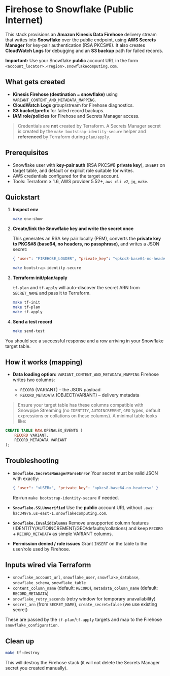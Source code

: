 # Firehose to Snowflake (Public Internet)

This stack provisions an **Amazon Kinesis Data Firehose** delivery stream that writes into **Snowflake** over the public endpoint, using **AWS Secrets Manager** for key-pair authentication (RSA PKCS#8). It also creates **CloudWatch Logs** for debugging and an **S3 backup** path for failed records.

**Important:** Use your Snowflake **public** account URL in the form `<account_locator>.<region>.snowflakecomputing.com`.

## What gets created

- **Kinesis Firehose (destination = snowflake)** using `VARIANT_CONTENT_AND_METADATA_MAPPING`.
- **CloudWatch Logs** group/stream for Firehose diagnostics.
- **S3 bucket/prefix** for failed record backups.
- **IAM role/policies** for Firehose and Secrets Manager access.

> Credentials are **not** created by Terraform. A Secrets Manager secret is created by the `make bootstrap-identity-secure` helper and **referenced** by Terraform during `plan/apply`.

## Prerequisites

- Snowflake user with **key-pair auth** (RSA PKCS#8 **private key**), `INSERT` on target table, and default or explicit role suitable for writes.
- AWS credentials configured for the target account.
- Tools: Terraform ≥ 1.6, AWS provider 5.52+, `aws cli v2`, `jq`, `make`.

## Quickstart

1. **Inspect env**

    ```bash
    make env-show
    ```

2. **Create/link the Snowflake key and write the secret once**

    This generates an RSA key pair locally (PEM), converts the **private key to PKCS#8 (base64, no headers, no passphrase)**, and writes a JSON secret:

    ```json
    { "user": "FIREHOSE_LOADER", "private_key": "<pkcs8-base64-no-headers>" }
    ```

    ```bash
    make bootstrap-identity-secure
    ```

3. **Terraform init/plan/apply**

    `tf-plan` and `tf-apply` will auto-discover the secret ARN from `SECRET_NAME` and pass it to Terraform.

    ```bash
    make tf-init
    make tf-plan
    make tf-apply
    ```

4. **Send a test record**

    ```bash
    make send-test
    ```

You should see a successful response and a row arriving in your Snowflake target table.

## How it works (mapping)

* **Data loading option:** `VARIANT_CONTENT_AND_METADATA_MAPPING`
  Firehose writes two columns:

  * `RECORD` (VARIANT) – the JSON payload
  * `RECORD_METADATA` (OBJECT/VARIANT) – delivery metadata

> Ensure your target table has these columns compatible with Snowpipe Streaming (no `IDENTITY`, `AUTOINCREMENT`, `GEO` types, default expressions or collations on these columns). A minimal table looks like:

```sql
CREATE TABLE RAW.OPENALEX_EVENTS (
    RECORD VARIANT,
    RECORD_METADATA VARIANT
);
```

## Troubleshooting

* **`Snowflake.SecretsManagerParseError`**
  Your secret must be valid JSON with exactly:

  ```json
  { "user": "<USER>", "private_key": "<pkcs8-base64-no-headers>" }
  ```

  Re-run `make bootstrap-identity-secure` if needed.

* **`Snowflake.SSLUnverified`**
  Use the **public** account URL without `.aws`:
  `hac34976.us-east-1.snowflakecomputing.com`.

* **`Snowflake.InvalidColumns`**
  Remove unsupported column features (IDENTITY/AUTOINCREMENT/GEO/defaults/collations) and keep `RECORD` + `RECORD_METADATA` as simple VARIANT columns.

* **Permission denied / role issues**
  Grant `INSERT` on the table to the user/role used by Firehose.

## Inputs wired via Terraform

* `snowflake_account_url`, `snowflake_user`, `snowflake_database`, `snowflake_schema`, `snowflake_table`
* `content_column_name` (default: `RECORD`), `metadata_column_name` (default: `RECORD_METADATA`)
* `snowflake_retry_seconds` (retry window for temporary unavailability)
* `secret_arn` (from `SECRET_NAME`), `create_secret=false` (we use existing secret)

These are passed by the `tf-plan`/`tf-apply` targets and map to the Firehose `snowflake_configuration`.

## Clean up

```bash
make tf-destroy
```

This will destroy the Firehose stack (it will not delete the Secrets Manager secret you created manually).